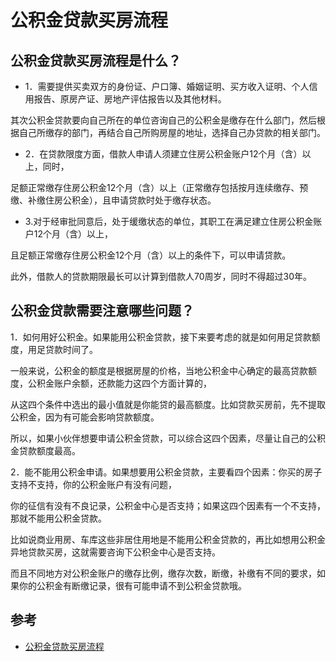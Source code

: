 # 公积金贷款买房流程

## 公积金贷款买房流程是什么？

- 1．需要提供买卖双方的身份证、户口簿、婚姻证明、买方收入证明、个人信用报告、原房产证、房地产评估报告以及其他材料。

其次公积金贷款要向自己所在的单位咨询自己的公积金是缴存在什么部门，然后根据自己所缴存的部门，再结合自己所购房屋的地址，选择自己办贷款的相关部门。

- 2．在贷款限度方面，借款人申请人须建立住房公积金账户12个月（含）以上，同时，

足额正常缴存住房公积金12个月（含）以上（正常缴存包括按月连续缴存、预缴、补缴住房公积金），且申请贷款时处于缴存状态。

- 3.对于经审批同意后，处于缓缴状态的单位，其职工在满足建立住房公积金账户12个月（含）以上，

且足额正常缴存住房公积金12个月（含）以上的条件下，可以申请贷款。

此外，借款人的贷款期限最长可以计算到借款人70周岁，同时不得超过30年。

## 公积金贷款需要注意哪些问题？

1．如何用好公积金。如果能用公积金贷款，接下来要考虑的就是如何用足贷款额度，用足贷款时间了。

一般来说，公积金的额度是根据房屋的价格，当地公积金中心确定的最高贷款额度，公积金账户余额，还款能力这四个方面计算的，

从这四个条件中选出的最小值就是你能贷的最高额度。比如贷款买房前，先不提取公积金，因为有可能会影响贷款额度。

所以，如果小伙伴想要申请公积金贷款，可以综合这四个因素，尽量让自己的公积金贷款额度最高。

2．能不能用公积金申请。如果想要用公积金贷款，主要看四个因素：你买的房子支持不支持，你的公积金账户有没有问题，

你的征信有没有不良记录，公积金中心是否支持；如果这四个因素有一个不支持，那就不能用公积金贷款。

比如说商业用房、车库这些非居住用地是不能用公积金贷款的，再比如想用公积金异地贷款买房，这就需要咨询下公积金中心是否支持。

而且不同地方对公积金账户的缴存比例，缴存次数，断缴，补缴有不同的要求，如果你的公积金有断缴记录，很有可能申请不到公积金贷款哦。

## 参考

- [公积金贷款买房流程](http://zhishi.fang.com/xf/qg_457964.html)
